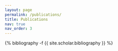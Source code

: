 ```yaml
---
layout: page
permalink: /publications/
title: Publications
nav: true
nav_order: 3
---
```


<style>
  /* 加粗第一个作者名 */
  .publications .entry .author:first-child {
    font-weight: bold !important;
  }
  
  /* 或者更精确的选择器 */
  [data-author="Li, Tinghua"] {
    font-weight: bold !important;
  }
</style>

<div class="publications">
  {% bibliography -f {{ site.scholar.bibliography }} %}
</div>